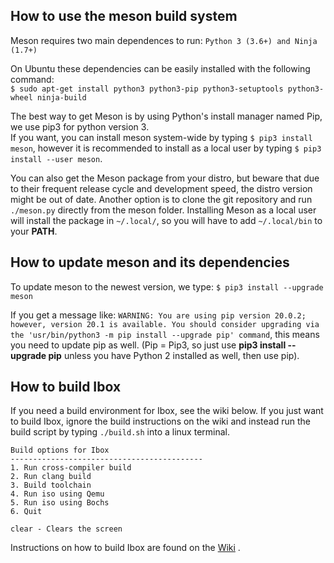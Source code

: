 ## **How to use the meson build system**
Meson requires two main dependences to run: ```Python 3 (3.6+) and Ninja (1.7+)```

On Ubuntu these dependencies can be easily installed with the following command: \
```$ sudo apt-get install python3 python3-pip python3-setuptools python3-wheel ninja-build```

The best way to get Meson is by using Python's install manager named Pip, we use pip3 for python version 3. \
If you want, you can install meson system-wide by typing ```$ pip3 install meson```,
however it is recommended to install as a local user by typing ```$ pip3 install --user meson```.

You can also get the Meson package from your distro, but beware that due to their frequent release cycle and development speed, the distro version might be out of date. Another option is to clone the git repository and run ```./meson.py``` directly from the meson folder. Installing Meson as a local user will install the package in ```~/.local/```, so you will have to add ```~/.local/bin``` to your **PATH**.

## **How to update meson and its dependencies**
To update meson to the newest version, we type: ```$ pip3 install --upgrade meson ```

If you get a message like: ```WARNING: You are using pip version 20.0.2; however, version 20.1 is available. You should consider upgrading via the 'usr/bin/python3 -m pip install --upgrade pip' command```, this means you need to update pip as well. (Pip = Pip3, so just use **pip3 install --upgrade pip** unless you have Python 2 installed as well, then use pip).

## **How to build Ibox**
If you need a build environment for Ibox, see the wiki below. If you just want to build Ibox, ignore the build instructions on the wiki and instead run the build script by typing ```./build.sh``` into a linux terminal.

```
Build options for Ibox
-------------------------------------------
1. Run cross-compiler build
2. Run clang build
3. Build toolchain
4. Run iso using Qemu
5. Run iso using Bochs
6. Quit

clear - Clears the screen
```
Instructions on how to build Ibox are found on the [Wiki](https://github.com/beyondsociety/ibox/wiki) .
